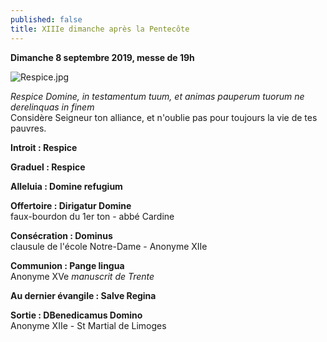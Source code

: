```yaml
---
published: false
title: XIIIe dimanche après la Pentecôte
---
```

**Dimanche 8 septembre 2019, messe de 19h**  

![Respice.jpg]({{site.baseurl}}/images/Respice.jpg)


*Respice Domine, in testamentum tuum, et animas pauperum tuorum ne derelinquas in finem*  
Considère Seigneur ton alliance, et n'oublie pas pour toujours la vie de tes pauvres.

**Introit : Respice** 

**Graduel : Respice**

**Alleluia : Domine refugium**  

**Offertoire : Dirigatur Domine**  
faux-bourdon du 1er ton - abbé Cardine

**Consécration : Dominus**  
clausule de l'école Notre-Dame - Anonyme XIIe

**Communion : Pange lingua**  
Anonyme XVe *manuscrit de Trente*

**Au dernier évangile : Salve Regina**  

**Sortie : DBenedicamus Domino**  
Anonyme XIIe - St Martial de Limoges


